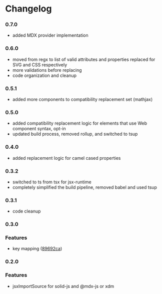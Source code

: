 # Changelog

### 0.7.0

- added MDX provider implementation

### 0.6.0

- moved from regx to list of valid attributes and properties replaced for SVG and CSS respectively
- more validations before replacing
- code organization and cleanup

### 0.5.1

- added more components to compatibility replacement set (mathjax)

### 0.5.0

- added compatibility replacement logic for elements that use Web component syntax, opt-in
- updated build process, removed rollup, and switched to tsup

### 0.4.0

- added replacement logic for camel cased properties

### 0.3.2

- switched to ts from tsx for jsx-runtime
- completely simplified the build pipeline, removed babel and used tsup

### 0.3.1

- code cleanup

### 0.3.0

### Features

- key mapping ([89692ca](https://github.com/high1/solid-jsx/commit/89692caae48eebcd2c70e92153d73f00380e5063))

### 0.2.0

### Features

- jsxImportSource for solid-js and @mdx-js or xdm

